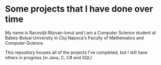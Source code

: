 # Some projects that I have done over time 

My name is Racoviță Răzvan-Ionuț and I am a Computer Science student at Babeș-Bolyai University in Cluj Napoca's Faculty of Mathematics and Computer-Science.

This repository houses all of the projects I've completed, but I still have others in progress (in Java, C, C# and SQL)
